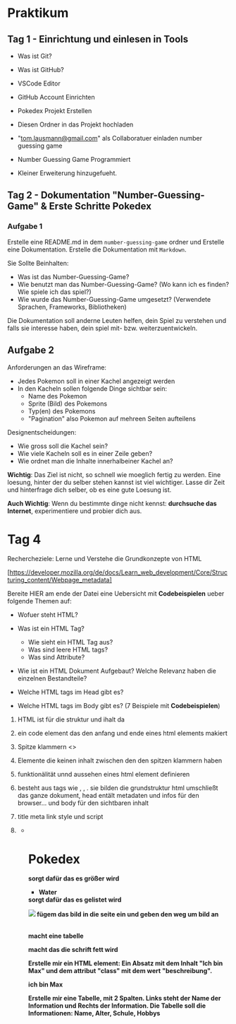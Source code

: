 # Praktikum 

## Tag 1 - Einrichtung und einlesen in Tools

- Was ist Git?
- Was ist GitHub?
- VSCode Editor

- GitHub Account Einrichten
- Pokedex Projekt Erstellen
- Diesen Ordner in das Projekt hochladen
- "tom.lausmann@gmail.com" als Collaboratuer einladen
  number guessing game

- Number Guessing Game Programmiert
- Kleiner Erweiterung hinzugefueht.

## Tag 2 - Dokumentation "Number-Guessing-Game" & Erste Schritte Pokedex

### Aufgabe 1
Erstelle eine README.md in dem `number-guessing-game` ordner und Erstelle
eine Dokumentation. Erstelle die Dokumentation mit `Markdown`.

Sie Sollte Beinhalten:

- Was ist das Number-Guessing-Game?
- Wie benutzt man das Number-Guessing-Game? (Wo kann ich es finden? Wie spiele ich das spiel?)
- Wie wurde das Number-Guessing-Game umgesetzt? (Verwendete Sprachen, Frameworks, Bibliotheken)

Die Dokumentation soll anderne Leuten helfen, dein Spiel zu verstehen und falls
sie interesse haben, dein spiel mit- bzw. weiterzuentwickeln.

## Aufgabe 2


Anforderungen an das Wireframe:

- Jedes Pokemon soll in einer Kachel angezeigt werden
- In den Kacheln sollen folgende Dinge sichtbar sein:
    - Name des Pokemon
    - Sprite (Bild) des Pokemons
    - Typ(en) des Pokemons
    - "Pagination" also Pokemon auf mehreen Seiten aufteilens

Designentscheidungen:
- Wie gross soll die Kachel sein?
- Wie viele Kacheln soll es in einer Zeile geben?
- Wie ordnet man die Inhalte innerhalbeiner Kachel an?

**Wichtig**: Das Ziel ist nicht, so schnell wie moeglich fertig zu werden. 
Eine loesung, hinter der du selber stehen kannst ist viel wichtiger. Lasse dir
Zeit und hinterfrage dich selber, ob es eine gute Loesung ist.

**Auch Wichtig**: Wenn du bestimmte dinge nicht kennst: **durchsuche das Internet**,
experimentiere und probier dich aus.






# Tag 4
Rechercheziele:
Lerne und Verstehe die Grundkonzepte von HTML

[https://developer.mozilla.org/de/docs/Learn_web_development/Core/Structuring_content/Webpage_metadata]

Bereite HIER am ende der Datei eine Uebersicht mit **Codebeispielen** ueber folgende Themen auf:
- Wofuer steht HTML?
- Was ist ein HTML Tag? 
  - Wie sieht ein HTML Tag aus? 
  - Was sind leere HTML tags?
  - Was sind Attribute?
- Wie ist ein HTML Dokument Aufgebaut? Welche Relevanz haben die einzelnen Bestandteile?

- Welche HTML tags im Head gibt es?
- Welche HTML tags im Body gibt es? (7 Beispiele mit **Codebeispielen**)


1. HTML ist für die struktur und ihalt da

2. ein code element das den anfang und ende eines html elements makiert

3. Spitze klammern <>

4. Elemente die keinen inhalt zwischen den den spitzen klammern haben 

5. funktionälität unnd aussehen eines html element definieren

6. besteht aus tags wie <html>, <head> , <body>. sie bilden die grundstruktur html umschließt das ganze dokument, head entält metadaten und infos für den browser... und body für den sichtbaren inhalt

7.  title meta link style und script

8. <h1-h6> <p> <ul> <li> <img> <src> <alt> <table> <strong>

<h1>Pokedex</h1> sorgt dafür das es größer wird

<ul>
  <li>Water</li>
</ul>       sorgt dafür das es gelistet wird

<img src="bild Link"> fügem das bild in die seite ein und geben den weg um bild an

<table>   macht eine tabelle

<strong> macht das die schrift fett wird   


Erstelle mir ein HTML element: Ein Absatz mit dem Inhalt "Ich bin Max" und dem attribut "class" mit dem wert "beschreibung".

<p class="beschreibung"> ich bin Max </p>





Erstelle mir eine Tabelle, mit 2 Spalten.
Links steht der Name der Information und Rechts der Information.
Die Tabelle soll die Informationen: Name, Alter, Schule, Hobbys
 
<html>
<head>
  <title>Tabelle</table>
  <head>
  <body>
  <table border="1">
  <tr>
  <th>Name</th>
  <th>Alter</th>
  <th>Schule></th>
  <th>Hobby</th>
  </tr>
  <tr>
  <td>Max</td>
  <td>15</td>
  <td>Hans grade schule</td>
  <td>keine</td>
  </tr>
  </table>
  </html>
  </body>
  <>



- Fuege ein Bild eines Pokemons hinzu. (Dein Lieblingspokemon, oder irgendein, wenn du keines hast)
- Erstelle geordnete Liste die deinen Arbeitesweg von Tuer zu Tuer beschreibt, also welche Verkehrsmittel benutzt du,
in welcher Reihenfolge und welche Stationen

display: es bestimmt wie ein html element im browser angezeigt wird und je nach wort wird es beeinflusst wie das element auf andere elemente reagiert

font weight: schrift stärke oder dicke eines textes

text allign: bestimmt  die asrichtung dex textes 

flex wrap: sorgt dafür dass flexbox elemente nicht gezwungen werden in eine einzigen zelle zu bleiben

~ wird verwendet um elemente  auszuwählen die auf der selben ebene im DOM stehen

flexbox: dient dazu layouts einfach flexibel und dynmaisch zu gestalten

input: mit input kann man daten eingeben wie z.b text zahlen passwörter usw

checked überptüft of ein checkox/raido input aktiviert ist

// Zeige das Ergebnis nicht mehr nur in der Konsole, sondern auf der Internet-Seite.

        // 1. Erstelle ein <div> HTML element mit einer ID "ergebnis"
        // 2. Hole dir das HTML Element mit JavaScript hier mit der funktion `document.getElementById`
        //    in schreibe es in die Variable "ergebnis"
         // 3. Setze den inhalt des div Elements indem du das Feld `ergebnis.innerHtml` entsprechend setzt.
        //    Benutze dafür `Template Strings`
        // Erstelle 3 CSS klassen, die jeweils die Hintergrundfarbe des Textes anders setzen (rot, gelb, greun, ... egal)
        // Wähle zufällig eine dieser Klassen aus.
        // Erstelle ein HTML Element mit dem Template Strings, dass die Klasse enthält und das Ergebnis
        // Schreibe das HTML element mit ergenis.innerHTML in das ergebnis element.
 
# Tag 9
- Richte deine IDE ein:
 - Lade dir VS Code herrunter [https://code.visualstudio.com]
 - Installieren Git [https://git-scm.com/downloads]
 - Checke dein Projekt aus [file:///C:/Users/tomla/Desktop/Pokedex/pokedex/index.html]

- Steckbrief erweitern (Fangort, Pokedex Eintrag, ...)
- CSS Hinzufuegen
 - Stats als Balken anzeigen (1 - 255), Beispiel: Wenn pokemon 127 Initialive hat, ist der Balken zu 50% gefuellt.
- Erstelle den Steckbrief fuer die ersten 9 Pokemon (Bisasam - Turtok)
- Verlinke den Steckbrief von der Uebersichtsseite vom entsprechenden Pokemon
